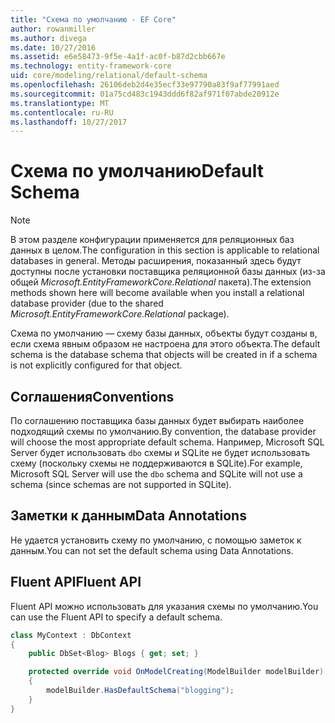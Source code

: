 ```yaml
---
title: "Схема по умолчанию - EF Core"
author: rowanmiller
ms.author: divega
ms.date: 10/27/2016
ms.assetid: e6e58473-9f5e-4a1f-ac0f-b87d2cbb667e
ms.technology: entity-framework-core
uid: core/modeling/relational/default-schema
ms.openlocfilehash: 26106deb2d4e35ecf33e97790a83f9af77991aed
ms.sourcegitcommit: 01a75cd483c1943ddd6f82af971f07abde20912e
ms.translationtype: MT
ms.contentlocale: ru-RU
ms.lasthandoff: 10/27/2017
---
```

# <a name="default-schema"></a><span data-ttu-id="db587-102">Схема по умолчанию</span><span class="sxs-lookup"><span data-stu-id="db587-102">Default Schema</span></span>

> [!NOTE]  
> <span data-ttu-id="db587-103">В этом разделе конфигурации применяется для реляционных баз данных в целом.</span><span class="sxs-lookup"><span data-stu-id="db587-103">The configuration in this section is applicable to relational databases in general.</span></span> <span data-ttu-id="db587-104">Методы расширения, показанный здесь будут доступны после установки поставщика реляционной базы данных (из-за общей *Microsoft.EntityFrameworkCore.Relational* пакета).</span><span class="sxs-lookup"><span data-stu-id="db587-104">The extension methods shown here will become available when you install a relational database provider (due to the shared *Microsoft.EntityFrameworkCore.Relational* package).</span></span>

<span data-ttu-id="db587-105">Схема по умолчанию — схему базы данных, объекты будут созданы в, если схема явным образом не настроена для этого объекта.</span><span class="sxs-lookup"><span data-stu-id="db587-105">The default schema is the database schema that objects will be created in if a schema is not explicitly configured for that object.</span></span>

## <a name="conventions"></a><span data-ttu-id="db587-106">Соглашения</span><span class="sxs-lookup"><span data-stu-id="db587-106">Conventions</span></span>

<span data-ttu-id="db587-107">По соглашению поставщика базы данных будет выбирать наиболее подходящий схемы по умолчанию.</span><span class="sxs-lookup"><span data-stu-id="db587-107">By convention, the database provider will choose the most appropriate default schema.</span></span> <span data-ttu-id="db587-108">Например, Microsoft SQL Server будет использовать `dbo` схемы и SQLite не будет использовать схему (поскольку схемы не поддерживаются в SQLite).</span><span class="sxs-lookup"><span data-stu-id="db587-108">For example, Microsoft SQL Server will use the `dbo` schema and SQLite will not use a schema (since schemas are not supported in SQLite).</span></span>

## <a name="data-annotations"></a><span data-ttu-id="db587-109">Заметки к данным</span><span class="sxs-lookup"><span data-stu-id="db587-109">Data Annotations</span></span>

<span data-ttu-id="db587-110">Не удается установить схему по умолчанию, с помощью заметок к данным.</span><span class="sxs-lookup"><span data-stu-id="db587-110">You can not set the default schema using Data Annotations.</span></span>

## <a name="fluent-api"></a><span data-ttu-id="db587-111">Fluent API</span><span class="sxs-lookup"><span data-stu-id="db587-111">Fluent API</span></span>

<span data-ttu-id="db587-112">Fluent API можно использовать для указания схемы по умолчанию.</span><span class="sxs-lookup"><span data-stu-id="db587-112">You can use the Fluent API to specify a default schema.</span></span>

<!-- [!code-csharp[Main](samples/core/relational/Modeling/FluentAPI/Samples/Relational/DefaultSchema.cs?highlight=7)] -->
``` csharp
class MyContext : DbContext
{
    public DbSet<Blog> Blogs { get; set; }

    protected override void OnModelCreating(ModelBuilder modelBuilder)
    {
        modelBuilder.HasDefaultSchema("blogging");
    }
}
```
